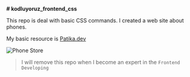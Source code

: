 **# kodluyoruz_frontend_css**

This repo is deal with basic CSS commands. I created a web site about phones.

My basic resource is [Patika.dev](https://www.patika.dev)

![Phone Store](https://www.nac.com.tr/wp-content/uploads/2019/03/telekom-makinelerin-gelisimi.png)

> I will remove this repo when I become an expert in the `Frontend Developing`
